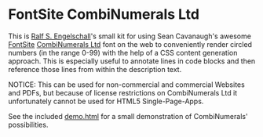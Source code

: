 
FontSite CombiNumerals Ltd
==========================

This is [Ralf S. Engelschall](http://engelschall.com)'s small
kit for using Sean Cavanaugh's awesome
[FontSite](http://www.fontsite.com/)
[CombiNumerals Ltd](http://www.fontsquirrel.com/fonts/CombiNumerals-Ltd)
font on the web to conveniently render circled numbers (in the range
0-99) with the help of a CSS content generation approach. This is
especially useful to annotate lines in code blocks and then reference
those lines from within the description text.

NOTICE: This can be used for non-commercial and commercial Websites
and PDFs, but because of license restrictions on CombiNumerals Ltd it
unfortunately cannot be used for HTML5 Single-Page-Apps.

See the included [demo.html](https://cdn.rawgit.com/rse/combinumerals/master/demo.html)
for a small demonstration of CombiNumerals' possibilities.

